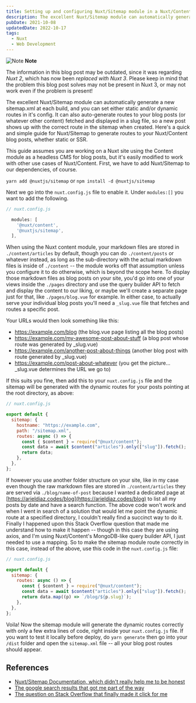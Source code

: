 ```yaml
---
title: Setting up and configuring Nuxt/Sitemap module in a Nuxt/Content blog
description: The excellent Nuxt/Sitemap module can automatically generate a new sitemap.xml at each build, and you can set either static and/or dynamic routes in it's config. It can also auto-generate routes to your blog posts (or whatever other content) fetched and displayed in a slug file, so a new post shows up with the correct route in the sitemap when created. Here's a quick and simple guide for Nuxt/Sitemap to generate routes to your Nuxt/Content blog posts, whether static or SSR.
pubDate: 2021-10-08
updatedDate: 2022-10-17
tags:
  - Nuxt
  - Web Development
---
```


<div>
  <div class="note">
    <span>
      <img src="/assets/note.svg" class="note-icon" alt="Note" loading="eager" decoding="async" /> 
      <b>Note</b>
    </span>
    <p>
      The information in this blog post may be outdated, since it was regarding <em>Nuxt 2</em>, which has now been <em>replaced with Nuxt 3</em>. Please keep in mind that the problem this blog post solves may not be present in Nuxt 3, or may not work even if the problem is present!
    </p>
  </div>
</div>

The excellent Nuxt/Sitemap module can automatically generate a new sitemap.xml at each build, and you can set either static and/or dynamic routes in it's config. It can also auto-generate routes to your blog posts (or whatever other content) fetched and displayed in a slug file, so a new post shows up with the correct route in the sitemap when created. Here's a quick and simple guide for Nuxt/Sitemap to generate routes to your Nuxt/Content blog posts, whether static or SSR.

This guide assumes you are working on a Nuxt site using the Content module as a headless CMS for blog posts, but it's easily modified to work with other use cases of Nuxt/Content. First, we have to add Nuxt/Sitemap to our dependencies, of course.

`yarn add @nuxtjs/sitemap` or `npm install -d @nuxtjs/sitemap`

Next we go into the `nuxt.config.js` file to enable it. Under `modules:[]` you want to add the following.

```js
// nuxt.config.js

  modules: [
    '@nuxt/content',
    '@nuxtjs/sitemap',
  ],
```

When using the Nuxt content module, your markdown files are stored in `./content/articles` by default, though you can do `./content/posts` or whatever instead, as long as the sub-directory with the actual markdown files is inside of `./content` -- the module works off that assumption unless you configure it to do otherwise, which is beyond the scope here. To display those markdown files as blog posts on your site, you'd go into one of your views inside the `./pages` directory and use the query builder API to fetch and display the content to our liking, or maybe we'll create a separate page just for that, like `./pages/blog.vue` for example. In either case, to actually serve your individual blog posts you'll need a `_slug.vue` file that fetches and routes a specific post.

Your URLs would then look something like this:

- https://example.com/blog (the blog.vue page listing all the blog posts)
- https://example.com/my-awesome-post-about-stuff (a blog post whose route was generated by \_slug.vue)
- https://example.com/another-post-about-things (another blog post with route generated by \_slug.vue)
- https://example.com/post-about-whatever (you get the picture... \_slug.vue determines the URL we go to)

If this suits you fine, then add this to your `nuxt.config.js` file and the sitemap will be generated with the dynamic routes for your posts pointing at the root directory, as above:

```js
// nuxt.config.js

export default {
  sitemap: {
    hostname: "https://example.com",
    path: "/sitemap.xml",
    routes: async () => {
      const { $content } = require("@nuxt/content");
      const data = await $content("articles").only(["slug"]).fetch();
      return data;
    },
  },
};
```

If however you use another folder structure on your site, like in my case even though the raw markdown files are stored in `./content/articles` they are served via `./blog/name-of-post` because I wanted a dedicated page at [https://arieldiaz.codes/blog](https://arieldiaz.codes/blog) to list all my posts by date and have a search function. The above code won't work and when I went in search of a solution that would let me point the dynamic route at a specified directory, I couldn't really find a succinct way to do it. Finally I happened upon this Stack Overflow question that made me understand how to make it happen -- though in this case they are using axios, and I'm using Nuxt/Content's MongoDB-like query builder API, I just needed to use a mapping. So to make the sitemap module route correctly in this case, instead of the above, use this code in the `nuxt.config.js` file:

```js
// nuxt.config.js

export default {
  sitemap: {
    routes: async () => {
      const { $content } = require("@nuxt/content");
      const data = await $content("articles").only(["slug"]).fetch();
      return data.map((p) => `/blog/${p.slug}`);
    },
  },
};
```

Voila! Now the sitemap module will generate the dynamic routes correctly with only a few extra lines of code, right inside your `nuxt.config.js` file. If you want to test it locally before deploy, do `yarn generate` then go into your `/dist` folder and open the `sitemap.xml` file -- all your blog post routes should appear.

## References

- [Nuxt/Sitemap Documentation, which didn't really help me to be honest](https://content.nuxtjs.org/integrations/#nuxtjssitemap)
- [The google search results that got me part of the way](https://www.google.com/search?q=nuxt+sitemap+nuxt+content&oq=nuxt+sitemap+nuxt+content)
- [The question on Stack Overflow that finally made it click for me](https://stackoverflow.com/questions/68114979/dynamically-generate-sitemap-using-nuxtjs-sitemap)
